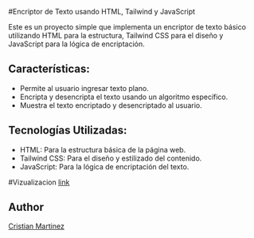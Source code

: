 #Encriptor de Texto usando HTML, Tailwind y JavaScript

Este es un proyecto simple que implementa un encriptor de texto básico utilizando 
HTML para la estructura, Tailwind CSS para el diseño y JavaScript para la lógica de encriptación.

## Características:

- Permite al usuario ingresar texto plano.
- Encripta y desencripta el texto usando un algoritmo específico.
- Muestra el texto encriptado y desencriptado al usuario.

## Tecnologías Utilizadas:

- HTML: Para la estructura básica de la página web.
- Tailwind CSS: Para el diseño y estilizado del contenido.
- JavaScript: Para la lógica de encriptación del texto.

#Vizualizacion
[link](https://cristianmtz.github.io/)

## Author
[Cristian Martinez](https://github.com/cristianmtz)
